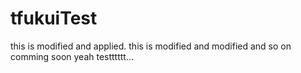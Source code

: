 # tfukuiTest
this is modified and applied.
this is modified and modified
and so on comming soon yeah testttttt...
